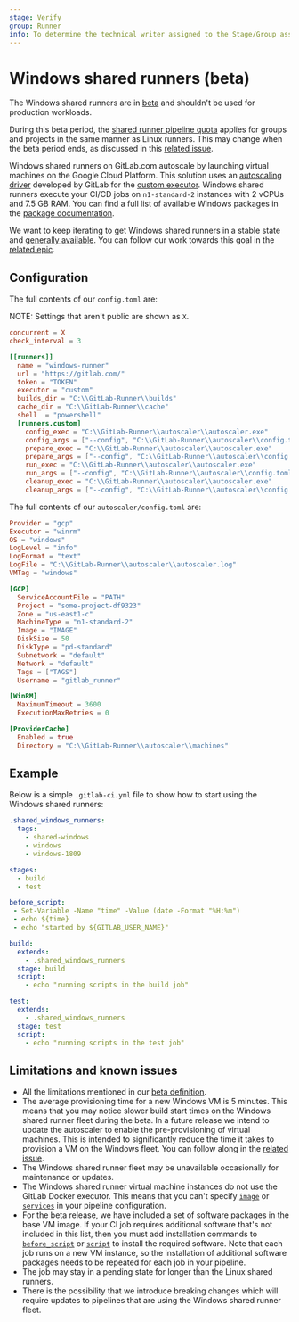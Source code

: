 ```yaml
---
stage: Verify
group: Runner
info: To determine the technical writer assigned to the Stage/Group associated with this page, see https://about.gitlab.com/handbook/engineering/ux/technical-writing/#assignments
---
```


# Windows shared runners (beta)

The Windows shared runners are in [beta](https://about.gitlab.com/handbook/product/gitlab-the-product/#beta)
and shouldn't be used for production workloads.

During this beta period, the [shared runner pipeline quota](../../user/admin_area/settings/continuous_integration.md#shared-runners-pipeline-minutes-quota)
applies for groups and projects in the same manner as Linux runners. This may
change when the beta period ends, as discussed in this [related issue](https://gitlab.com/gitlab-org/gitlab/-/issues/30834).

Windows shared runners on GitLab.com autoscale by launching virtual machines on
the Google Cloud Platform. This solution uses an
[autoscaling driver](https://gitlab.com/gitlab-org/ci-cd/custom-executor-drivers/autoscaler/tree/master/docs/readme.md)
developed by GitLab for the [custom executor](https://docs.gitlab.com/runner/executors/custom.html).
Windows shared runners execute your CI/CD jobs on `n1-standard-2` instances with
2 vCPUs and 7.5 GB RAM. You can find a full list of available Windows packages in
the [package documentation](https://gitlab.com/gitlab-org/ci-cd/shared-runners/images/gcp/windows-containers/blob/master/cookbooks/preinstalled-software/README.md).

We want to keep iterating to get Windows shared runners in a stable state and
[generally available](https://about.gitlab.com/handbook/product/gitlab-the-product/#generally-available-ga).
You can follow our work towards this goal in the
[related epic](https://gitlab.com/groups/gitlab-org/-/epics/2162).

## Configuration

The full contents of our `config.toml` are:

NOTE:
Settings that aren't public are shown as `X`.

```toml
concurrent = X
check_interval = 3

[[runners]]
  name = "windows-runner"
  url = "https://gitlab.com/"
  token = "TOKEN"
  executor = "custom"
  builds_dir = "C:\\GitLab-Runner\\builds"
  cache_dir = "C:\\GitLab-Runner\\cache"
  shell  = "powershell"
  [runners.custom]
    config_exec = "C:\\GitLab-Runner\\autoscaler\\autoscaler.exe"
    config_args = ["--config", "C:\\GitLab-Runner\\autoscaler\\config.toml", "custom", "config"]
    prepare_exec = "C:\\GitLab-Runner\\autoscaler\\autoscaler.exe"
    prepare_args = ["--config", "C:\\GitLab-Runner\\autoscaler\\config.toml", "custom", "prepare"]
    run_exec = "C:\\GitLab-Runner\\autoscaler\\autoscaler.exe"
    run_args = ["--config", "C:\\GitLab-Runner\\autoscaler\\config.toml", "custom", "run"]
    cleanup_exec = "C:\\GitLab-Runner\\autoscaler\\autoscaler.exe"
    cleanup_args = ["--config", "C:\\GitLab-Runner\\autoscaler\\config.toml", "custom", "cleanup"]
```

The full contents of our `autoscaler/config.toml` are:

```toml
Provider = "gcp"
Executor = "winrm"
OS = "windows"
LogLevel = "info"
LogFormat = "text"
LogFile = "C:\\GitLab-Runner\\autoscaler\\autoscaler.log"
VMTag = "windows"

[GCP]
  ServiceAccountFile = "PATH"
  Project = "some-project-df9323"
  Zone = "us-east1-c"
  MachineType = "n1-standard-2"
  Image = "IMAGE"
  DiskSize = 50
  DiskType = "pd-standard"
  Subnetwork = "default"
  Network = "default"
  Tags = ["TAGS"]
  Username = "gitlab_runner"

[WinRM]
  MaximumTimeout = 3600
  ExecutionMaxRetries = 0

[ProviderCache]
  Enabled = true
  Directory = "C:\\GitLab-Runner\\autoscaler\\machines"
```

## Example

Below is a simple `.gitlab-ci.yml` file to show how to start using the
Windows shared runners:

```yaml
.shared_windows_runners:
  tags:
    - shared-windows
    - windows
    - windows-1809

stages:
  - build
  - test

before_script:
 - Set-Variable -Name "time" -Value (date -Format "%H:%m")
 - echo ${time}
 - echo "started by ${GITLAB_USER_NAME}"

build:
  extends:
    - .shared_windows_runners
  stage: build
  script:
    - echo "running scripts in the build job"

test:
  extends:
    - .shared_windows_runners
  stage: test
  script:
    - echo "running scripts in the test job"
```

## Limitations and known issues

- All the limitations mentioned in our [beta
  definition](https://about.gitlab.com/handbook/product/#beta).
- The average provisioning time for a new Windows VM is 5 minutes.
  This means that you may notice slower build start times
  on the Windows shared runner fleet during the beta. In a future
  release we intend to update the autoscaler to enable
  the pre-provisioning of virtual machines. This is intended to significantly reduce
  the time it takes to provision a VM on the Windows fleet. You can
  follow along in the [related issue](https://gitlab.com/gitlab-org/ci-cd/custom-executor-drivers/autoscaler/-/issues/32).
- The Windows shared runner fleet may be unavailable occasionally
  for maintenance or updates.
- The Windows shared runner virtual machine instances do not use the
  GitLab Docker executor. This means that you can't specify
  [`image`](../../ci/yaml/index.md#image) or [`services`](../../ci/yaml/index.md#services) in
  your pipeline configuration.
- For the beta release, we have included a set of software packages in
  the base VM image. If your CI job requires additional software that's
  not included in this list, then you must add installation
  commands to [`before_script`](../../ci/yaml/index.md#before_script) or [`script`](../../ci/yaml/index.md#script) to install the required
  software. Note that each job runs on a new VM instance, so the
  installation of additional software packages needs to be repeated for
  each job in your pipeline.
- The job may stay in a pending state for longer than the
  Linux shared runners.
- There is the possibility that we introduce breaking changes which will
  require updates to pipelines that are using the Windows shared runner
  fleet.
